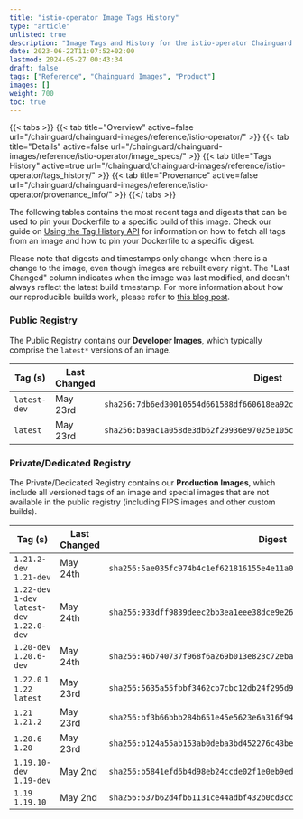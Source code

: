 ```yaml
---
title: "istio-operator Image Tags History"
type: "article"
unlisted: true
description: "Image Tags and History for the istio-operator Chainguard Image"
date: 2023-06-22T11:07:52+02:00
lastmod: 2024-05-27 00:43:34
draft: false
tags: ["Reference", "Chainguard Images", "Product"]
images: []
weight: 700
toc: true
---
```


{{< tabs >}}
{{< tab title="Overview" active=false url="/chainguard/chainguard-images/reference/istio-operator/" >}}
{{< tab title="Details" active=false url="/chainguard/chainguard-images/reference/istio-operator/image_specs/" >}}
{{< tab title="Tags History" active=true url="/chainguard/chainguard-images/reference/istio-operator/tags_history/" >}}
{{< tab title="Provenance" active=false url="/chainguard/chainguard-images/reference/istio-operator/provenance_info/" >}}
{{</ tabs >}}

The following tables contains the most recent tags and digests that can be used to pin your Dockerfile to a specific build of this image. Check our guide on [Using the Tag History API](/chainguard/chainguard-images/using-the-tag-history-api/) for information on how to fetch all tags from an image and how to pin your Dockerfile to a specific digest.

Please note that digests and timestamps only change when there is a change to the image, even though images are rebuilt every night. The "Last Changed" column indicates when the image was last modified, and doesn't always reflect the latest build timestamp. For more information about how our reproducible builds work, please refer to [this blog post](https://www.chainguard.dev/unchained/reproducing-chainguards-reproducible-image-builds).

### Public Registry
The Public Registry contains our **Developer Images**, which typically comprise the `latest*` versions of an image.

| Tag (s)       | Last Changed | Digest                                                                    |
|---------------|--------------|---------------------------------------------------------------------------|
|  `latest-dev` | May 23rd     | `sha256:7db6ed30010554d661588df660618ea92c09ba3a35ee0cbaf625c7d18f059f36` |
|  `latest`     | May 23rd     | `sha256:ba9ac1a058de3db62f29936e97025e105c19e78c0ce29cb45a51e998c903142e` |


### Private/Dedicated Registry
The Private/Dedicated Registry contains our **Production Images**, which include all versioned tags of an image and special images that are not available in the public registry (including FIPS images and other custom builds).

| Tag (s)                                       | Last Changed | Digest                                                                    |
|-----------------------------------------------|--------------|---------------------------------------------------------------------------|
|  `1.21.2-dev` `1.21-dev`                      | May 24th     | `sha256:5ae035fc974b4c1ef621816155e4e11a019f11893eb6100e6c596f92a1d0e470` |
|  `1.22-dev` `1-dev` `latest-dev` `1.22.0-dev` | May 24th     | `sha256:933dff9839deec2bb3ea1eee38dce9e26d025a5f323e9214d4a3a4174db2c839` |
|  `1.20-dev` `1.20.6-dev`                      | May 24th     | `sha256:46b740737f968f6a269b013e823c72eba07a2ebe278679c01d6688ae29d1a658` |
|  `1.22.0` `1` `1.22` `latest`                 | May 23rd     | `sha256:5635a55fbbf3462cb7cbc12db24f295d9960ac98f45c86cdb2b4524b2995a1d6` |
|  `1.21` `1.21.2`                              | May 23rd     | `sha256:bf3b66bbb284b651e45e5623e6a316f942bbcdc10d836759c18ba24e5886527e` |
|  `1.20.6` `1.20`                              | May 23rd     | `sha256:b124a55ab153ab0deba3bd452276c43becddf0c84939fd75fd7b9287a4798b00` |
|  `1.19.10-dev` `1.19-dev`                     | May 2nd      | `sha256:b5841efd6b4d98eb24ccde02f1e0eb9ed1307cf5895c5a8975a4b1a8f344462e` |
|  `1.19` `1.19.10`                             | May 2nd      | `sha256:637b62d4fb61131ce44adbf432b0cd3cc96ffb3224fb8a2b86e400543c9e9c42` |

